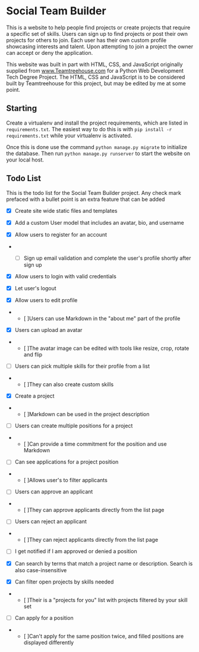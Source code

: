 # Social Team Builder
This is a website to help people find projects or create projects that
require a specific set of skills. Users can sign up to find projects or
post their own projects for others to join. Each user has their own custom
profile showcasing interests and talent. Upon attempting to join a project
the owner can accept or deny the application.

This website was built in part with HTML, CSS, and JavaScript originally
supplied from www.Teamtreehouse.com for a Python Web Development Tech Degree
Project. The HTML, CSS and JavaScript is to be considered built by Teamtreehouse for this project, but may be edited by me at some point.


## Starting

Create a virtualenv and install the project requirements, which are listed in
`requirements.txt`. The easiest way to do this is with `pip install -r
requirements.txt` while your virtualenv is activated.

Once this is done use the command `python manage.py migrate` to
initialize the database. Then run `python manage.py runserver` to
start the website on your local host.



## Todo List

This is the todo list for the Social Team Builder project. Any check mark
prefaced with a bullet point is an extra feature that can be added

- [x] Create site wide static files and templates

- [x] Add a custom User model that includes an avatar, bio, and username

- [x] Allow users to register for an account
* - [ ] Sign up email validation and complete the user's profile shortly
after sign up


- [x] Allow users to login with valid credentials

- [x] Let user's logout

- [x] Allow users to edit profile
* - [ ]Users can use Markdown in the "about me" part of the profile


- [x] Users can upload an avatar
* - [ ]The avatar image can be edited with tools like resize, crop, rotate and flip


- [ ] Users can pick multiple skills for their profile from a list
* - [ ]They can also create custom skills


- [x] Create a project
* - [ ]Markdown can be used in the project description


- [ ] Users can create multiple positions for a project
* - [ ]Can provide a time commitment for the position and use Markdown


- [ ] Can see applications for a project position
* - [ ]Allows user's to filter applicants


- [ ] Users can approve an applicant
* - [ ]They can approve applicants directly from the list page


- [ ] Users can reject an applicant
* - [ ]They can reject applicants directly from the list page


- [ ] I get notified if I am approved or denied a position

- [x] Can search by terms that match a project name or description. Search is also case-insensitive

- [x] Can filter open projects by skills needed
* - [ ]Their is a "projects for you" list with projects filtered by your skill set


- [ ] Can apply for a position
* - [ ]Can't apply for the same position twice, and filled positions are
displayed differently
